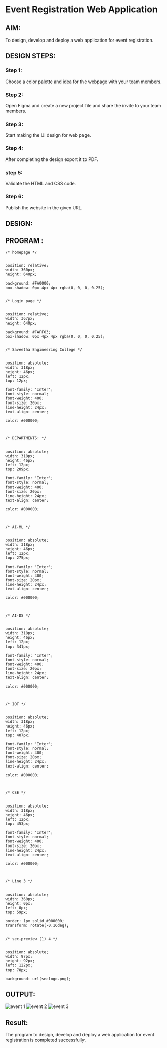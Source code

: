 # Event Registration Web Application

## AIM:
To design, develop and deploy a web application for event registration.

## DESIGN STEPS:

### Step 1:
Choose a color palette and idea for the webpage with your team members.


### Step 2:
Open Figma and create a new project file and share the invite to your team members.


### Step 3:
 Start making the UI design for web page.

### Step 4:
 After completing the design export it to PDF.

### step 5:

Validate the HTML and CSS code.

### Step 6:

Publish the website in the given URL.

## DESIGN:

## PROGRAM :
```
/* homepage */


position: relative;
width: 360px;
height: 640px;

background: #FA0000;
box-shadow: 0px 4px 4px rgba(0, 0, 0, 0.25);


/* Login page */


position: relative;
width: 367px;
height: 640px;

background: #FAFF03;
box-shadow: 0px 4px 4px rgba(0, 0, 0, 0.25);


/* Saveetha Engineering College */


position: absolute;
width: 318px;
height: 46px;
left: 12px;
top: 12px;

font-family: 'Inter';
font-style: normal;
font-weight: 400;
font-size: 20px;
line-height: 24px;
text-align: center;

color: #000000;



/* DEPARTMENTS: */


position: absolute;
width: 318px;
height: 46px;
left: 12px;
top: 209px;

font-family: 'Inter';
font-style: normal;
font-weight: 400;
font-size: 20px;
line-height: 24px;
text-align: center;

color: #000000;



/* AI-ML */


position: absolute;
width: 318px;
height: 46px;
left: 12px;
top: 275px;

font-family: 'Inter';
font-style: normal;
font-weight: 400;
font-size: 20px;
line-height: 24px;
text-align: center;

color: #000000;



/* AI-DS */


position: absolute;
width: 318px;
height: 46px;
left: 12px;
top: 341px;

font-family: 'Inter';
font-style: normal;
font-weight: 400;
font-size: 20px;
line-height: 24px;
text-align: center;

color: #000000;



/* IOT */


position: absolute;
width: 318px;
height: 46px;
left: 12px;
top: 407px;

font-family: 'Inter';
font-style: normal;
font-weight: 400;
font-size: 20px;
line-height: 24px;
text-align: center;

color: #000000;



/* CSE */


position: absolute;
width: 318px;
height: 46px;
left: 12px;
top: 453px;

font-family: 'Inter';
font-style: normal;
font-weight: 400;
font-size: 20px;
line-height: 24px;
text-align: center;

color: #000000;



/* Line 3 */


position: absolute;
width: 360px;
height: 0px;
left: 0px;
top: 59px;

border: 1px solid #000000;
transform: rotate(-0.16deg);


/* sec-preview (1) 4 */


position: absolute;
width: 97px;
height: 92px;
left: 122px;
top: 78px;

background: url(seclogo.png);
```

## OUTPUT:
![event 1](https://github.com/Rajeshanbu/event-registration/assets/118924713/1271f3fd-b460-4068-ae73-ea3b4d50e143)
![event 2](https://github.com/Rajeshanbu/event-registration/assets/118924713/6d785fcf-7f0b-42d7-9418-b8cdde2b9e5b)
![event 3](https://github.com/Rajeshanbu/event-registration/assets/118924713/763d9b7f-b745-4ac7-b64d-79fc66f7a964)



## Result:
 The program to design, develop and deploy a web application for event registration is completed successfully.
